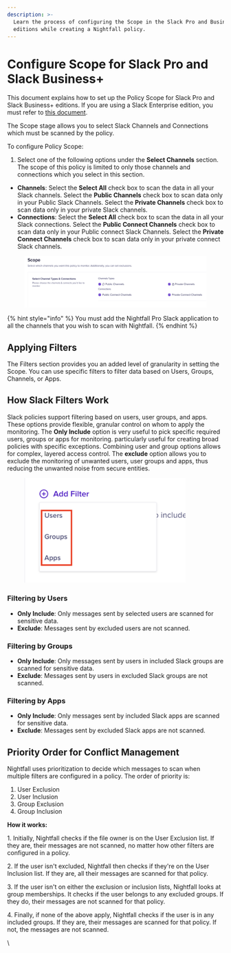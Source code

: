 ```yaml
---
description: >-
  Learn the process of configuring the Scope in the Slack Pro and Business+
  editions while creating a Nightfall policy.
---
```


# Configure Scope for Slack Pro and Slack Business+

This document explains how to set up the Policy Scope for Slack Pro and Slack Business+ editions. If you are using a Slack Enterprise edition, you must refer to [this document](https://help.nightfall.ai/nightfall-ai/nightfall-for-slack/installation-instructions-nightfall-for-slack-2/scope).

The Scope stage allows you to select Slack Channels and Connections which must be scanned by the policy.&#x20;

To configure Policy Scope:

1. Select one of the following options under the **Select Channels** section. The scope of this policy is limited to only those channels and connections which you select in this section.&#x20;

* **Channels**: Select the **Select All** check box to scan the data in all your Slack channels. Select the **Public Channels** check box to scan data only in your Public Slack Channels. Select the **Private Channels** check box to scan data only in your private Slack channels.&#x20;
* **Connections**: Select the **Select All** check box to scan the data in all your Slack connections. Select the **Public Connect Channels** check box to scan data only in your Public connect Slack Channels. Select the **Private Connect Channels** check box to scan data only in your private connect Slack channels.

<figure><img src="../../.gitbook/assets/image (1226).png" alt=""><figcaption></figcaption></figure>

{% hint style="info" %}
You must add the Nightfall Pro Slack application to all the channels that you wish to scan with Nightfall.
{% endhint %}

## Applying Filters

The Filters section provides you an added level of granularity in setting the Scope. You can use specific filters to filter data based on Users, Groups, Channels, or Apps.&#x20;

## How Slack Filters Work

Slack policies support filtering based on users, user groups, and apps. These options provide flexible, granular control on whom to apply the monitoring. The **Only Include** option is very useful to pick specific required users, groups or apps for monitoring. particularly useful for creating broad policies with specific exceptions. Combining user and group options allows for complex, layered access control. The **exclude** option allows you to exclude the monitoring of unwanted users, user groups and apps, thus reducing the unwanted noise from secure entities.

<figure><img src="../../.gitbook/assets/image (1228).png" alt="" width="375"><figcaption></figcaption></figure>

### Filtering by Users

* **Only Include**: Only messages sent by selected users are scanned for sensitive data.&#x20;
* **Exclude**: Messages sent by excluded users are not scanned.&#x20;

### Filtering by Groups

* **Only Include**: Only messages sent by users in included Slack groups are scanned for sensitive data.&#x20;
* **Exclude**: Messages sent by users in excluded Slack groups are not scanned.

### Filtering by Apps

* **Only Include**: Only messages sent by included Slack apps are scanned for sensitive data.&#x20;
* **Exclude**: Messages sent by excluded Slack apps are not scanned.

## Priority Order for Conflict Management

Nightfall uses prioritization to decide which messages to scan when multiple filters are configured in a policy. The order of priority is:

1. User Exclusion
2. User Inclusion
3. Group Exclusion
4. Group Inclusion

**How it works:**

1\. Initially, Nightfall checks if the file owner is on the User Exclusion list. If they are, their messages are not scanned, no matter how other filters are configured in a policy.

2\. If the user isn't excluded, Nightfall then checks if they're on the User Inclusion list. If they are, all their messages are scanned for that policy.

3\. If the user isn't on either the exclusion or inclusion lists, Nightfall looks at group memberships. It checks if the user belongs to any excluded groups. If they do, their messages are not scanned for that policy.

4\. Finally, if none of the above apply, Nightfall checks if the user is in any included groups. If they are, their messages are scanned for that policy. If not, the messages are not scanned.

\
